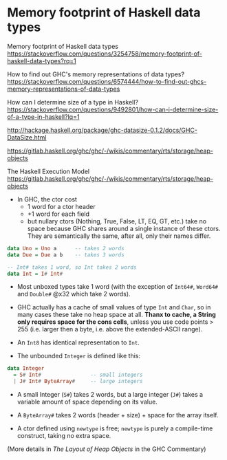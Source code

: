 # Memory footprint of Haskell data types

Memory footprint of Haskell data types
https://stackoverflow.com/questions/3254758/memory-footprint-of-haskell-data-types?rq=1

How to find out GHC's memory representations of data types?
https://stackoverflow.com/questions/6574444/how-to-find-out-ghcs-memory-representations-of-data-types

How can I determine size of a type in Haskell?
https://stackoverflow.com/questions/9492801/how-can-i-determine-size-of-a-type-in-haskell?lq=1

http://hackage.haskell.org/package/ghc-datasize-0.1.2/docs/GHC-DataSize.html

https://gitlab.haskell.org/ghc/ghc/-/wikis/commentary/rts/storage/heap-objects

The Haskell Execution Model
https://gitlab.haskell.org/ghc/ghc/-/wikis/commentary/rts/storage/heap-objects


* In GHC, the ctor cost
  - 1 word for a ctor header
  - +1 word for each field
  - but nullary ctors (Nothing, True, False, LT, EQ, GT, etc.) take no space because GHC shares around a single instance of these ctors. They are semantically the same, after all, only their names differ.

```hs
data Uno = Uno a      -- takes 2 words
data Due = Due a b    -- takes 3 words

-- Int# takes 1 word, so Int takes 2 words
data Int = I# Int#
```

* Most unboxed types take 1 word (with the exception of `Int64#`, `Word64#` and `Double#` @x32 which take 2 words).

* GHC actually has a cache of small values of type `Int` and `Char`, so in many cases these take no heap space at all. **Thanx to cache, a String only requires space for the cons cells**, unless you use code points > 255 (i.e. larger then a byte, i.e. above the extended-ASCII range).

* An `Int8` has identical representation to `Int`.

* The unbounded `Integer` is defined like this:

```hs
data Integer
  = S# Int#                -- small integers
  | J# Int# ByteArray#     -- large integers
```

* A small Integer (`S#`) takes 2 words, but a large integer (`J#`) takes a variable amount of space depending on its value.

* A `ByteArray#` takes 2 words (header + size) + space for the array itself.

* A ctor defined using `newtype` is free; `newtype` is purely a compile-time construct, taking no extra space.

(More details in *The Layout of Heap Objects* in the GHC Commentary)
